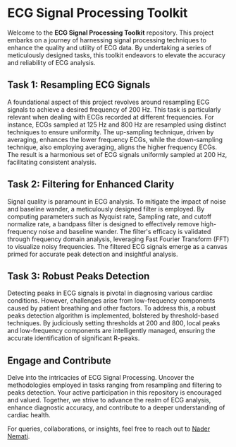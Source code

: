# ECG Signal Processing Toolkit

Welcome to the **ECG Signal Processing Toolkit** repository. This project embarks on a journey of harnessing signal processing techniques to enhance the quality and utility of ECG data. By undertaking a series of meticulously designed tasks, this toolkit endeavors to elevate the accuracy and reliability of ECG analysis.

## Task 1: Resampling ECG Signals

A foundational aspect of this project revolves around resampling ECG signals to achieve a desired frequency of 200 Hz. This task is particularly relevant when dealing with ECGs recorded at different frequencies. For instance, ECGs sampled at 125 Hz and 800 Hz are resampled using distinct techniques to ensure uniformity. The up-sampling technique, driven by averaging, enhances the lower frequency ECGs, while the down-sampling technique, also employing averaging, aligns the higher frequency ECGs. The result is a harmonious set of ECG signals uniformly sampled at 200 Hz, facilitating consistent analysis.

## Task 2: Filtering for Enhanced Clarity

Signal quality is paramount in ECG analysis. To mitigate the impact of noise and baseline wander, a meticulously designed filter is employed. By computing parameters such as Nyquist rate, Sampling rate, and cutoff normalize rate, a bandpass filter is designed to effectively remove high-frequency noise and baseline wander. The filter's efficacy is validated through frequency domain analysis, leveraging Fast Fourier Transform (FFT) to visualize noisy frequencies. The filtered ECG signals emerge as a canvas primed for accurate peak detection and insightful analysis.

## Task 3: Robust Peaks Detection

Detecting peaks in ECG signals is pivotal in diagnosing various cardiac conditions. However, challenges arise from low-frequency components caused by patient breathing and other factors. To address this, a robust peaks detection algorithm is implemented, bolstered by threshold-based techniques. By judiciously setting thresholds at 200 and 800, local peaks and low-frequency components are intelligently managed, ensuring the accurate identification of significant R-peaks.

## Engage and Contribute

Delve into the intricacies of ECG Signal Processing. Uncover the methodologies employed in tasks ranging from resampling and filtering to peaks detection. Your active participation in this repository is encouraged and valued. Together, we strive to advance the realm of ECG analysis, enhance diagnostic accuracy, and contribute to a deeper understanding of cardiac health.

For queries, collaborations, or insights, feel free to reach out to [Nader Nemati](mailto:nnevar@utu.fi).

